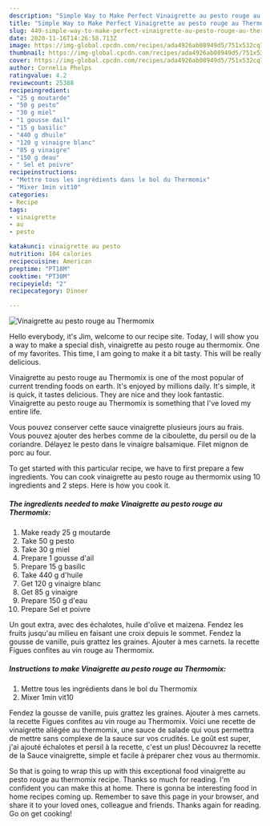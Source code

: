 ```yaml
---
description: "Simple Way to Make Perfect Vinaigrette au pesto rouge au Thermomix"
title: "Simple Way to Make Perfect Vinaigrette au pesto rouge au Thermomix"
slug: 449-simple-way-to-make-perfect-vinaigrette-au-pesto-rouge-au-thermomix
date: 2020-11-16T14:26:58.713Z
image: https://img-global.cpcdn.com/recipes/ada4926ab08949d5/751x532cq70/vinaigrette-au-pesto-rouge-au-thermomix-photo-principale-de-la-recette.jpg
thumbnail: https://img-global.cpcdn.com/recipes/ada4926ab08949d5/751x532cq70/vinaigrette-au-pesto-rouge-au-thermomix-photo-principale-de-la-recette.jpg
cover: https://img-global.cpcdn.com/recipes/ada4926ab08949d5/751x532cq70/vinaigrette-au-pesto-rouge-au-thermomix-photo-principale-de-la-recette.jpg
author: Cornelia Phelps
ratingvalue: 4.2
reviewcount: 25388
recipeingredient:
- "25 g moutarde"
- "50 g pesto"
- "30 g miel"
- "1 gousse dail"
- "15 g basilic"
- "440 g dhuile"
- "120 g vinaigre blanc"
- "85 g vinaigre"
- "150 g deau"
- " Sel et poivre"
recipeinstructions:
- "Mettre tous les ingrédients dans le bol du Thermomix"
- "Mixer 1min vit10"
categories:
- Recipe
tags:
- vinaigrette
- au
- pesto

katakunci: vinaigrette au pesto 
nutrition: 104 calories
recipecuisine: American
preptime: "PT18M"
cooktime: "PT30M"
recipeyield: "2"
recipecategory: Dinner

---
```



![Vinaigrette au pesto rouge au Thermomix](https://img-global.cpcdn.com/recipes/ada4926ab08949d5/751x532cq70/vinaigrette-au-pesto-rouge-au-thermomix-photo-principale-de-la-recette.jpg)

Hello everybody, it's Jim, welcome to our recipe site. Today, I will show you a way to make a special dish, vinaigrette au pesto rouge au thermomix. One of my favorites. This time, I am going to make it a bit tasty. This will be really delicious.

Vinaigrette au pesto rouge au Thermomix is one of the most popular of current trending foods on earth. It's enjoyed by millions daily. It's simple, it is quick, it tastes delicious. They are nice and they look fantastic. Vinaigrette au pesto rouge au Thermomix is something that I've loved my entire life.

Vous pouvez conserver cette sauce vinaigrette plusieurs jours au frais. Vous pouvez ajouter des herbes comme de la ciboulette, du persil ou de la coriandre. Délayez le pesto dans le vinaigre balsamique. Filet mignon de porc au four.


To get started with this particular recipe, we have to first prepare a few ingredients. You can cook vinaigrette au pesto rouge au thermomix using 10 ingredients and 2 steps. Here is how you cook it.

<!--inarticleads1-->

##### The ingredients needed to make Vinaigrette au pesto rouge au Thermomix:

1. Make ready 25 g moutarde
1. Take 50 g pesto
1. Take 30 g miel
1. Prepare 1 gousse d&#39;ail
1. Prepare 15 g basilic
1. Take 440 g d&#39;huile
1. Get 120 g vinaigre blanc
1. Get 85 g vinaigre
1. Prepare 150 g d&#39;eau
1. Prepare  Sel et poivre


Un gout extra, avec des échalotes, huile d&#39;olive et maizena. Fendez les fruits jusqu&#39;au milieu en faisant une croix depuis le sommet. Fendez la gousse de vanille, puis grattez les graines. Ajouter à mes carnets. la recette Figues confites au vin rouge au Thermomix. 

<!--inarticleads2-->

##### Instructions to make Vinaigrette au pesto rouge au Thermomix:

1. Mettre tous les ingrédients dans le bol du Thermomix
1. Mixer 1min vit10


Fendez la gousse de vanille, puis grattez les graines. Ajouter à mes carnets. la recette Figues confites au vin rouge au Thermomix. Voici une recette de vinaigrette allégée au thermomix, une sauce de salade qui vous permettra de mettre sans complexe de la sauce sur vos crudités. Le goût est super, j&#39;ai ajouté échalotes et persil à la recette, c&#39;est un plus! Découvrez la recette de la Sauce vinaigrette, simple et facile à préparer chez vous au thermomix. 

So that is going to wrap this up with this exceptional food vinaigrette au pesto rouge au thermomix recipe. Thanks so much for reading. I'm confident you can make this at home. There is gonna be interesting food in home recipes coming up. Remember to save this page in your browser, and share it to your loved ones, colleague and friends. Thanks again for reading. Go on get cooking!
